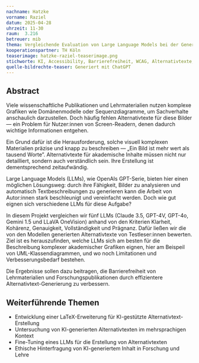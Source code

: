 ```yaml
---
nachname: Hatzke
vorname: Raziel
datum: 2025-04-28
uhrzeit: 11-30
raum:  3.216
betreuer: mib
thema: Vergleichende Evaluation von Large Language Models bei der Generierung von Alternativtexten für visuell komplexes Bildmaterial
kooperationspartner: TH Köln
teaserimage: hatzke-raziel-teaserimage.png
stichworte: KI, Accessibility, Barrierefreiheit, WCAG, Alternativtexte, Bildbeschreibung, Vergleichsstudie
quelle-bildrechte-teaser: Generiert mit ChatGPT
---
```


## Abstract

Viele wissenschaftliche Publikationen und Lehrmaterialien nutzen komplexe Grafiken wie Domänenmodelle oder Sequenzdiagramme, um Sachverhalte anschaulich darzustellen. Doch häufig fehlen Alternativtexte für diese Bilder — ein Problem für Nutzer:innen von Screen-Readern, denen dadurch wichtige Informationen entgehen.

Ein Grund dafür ist die Herausforderung, solche visuell komplexen Materialien präzise und knapp zu beschreiben — „Ein Bild ist mehr wert als tausend Worte”.  Alternativtexte für akademische Inhalte müssen nicht nur detailliert, sondern auch verständlich sein. Ihre Erstellung ist dementsprechend zeitaufwändig.

Large Language Models (LLMs), wie OpenAIs GPT-Serie, bieten hier einen möglichen Lösungsweg: durch ihre Fähigkeit, Bilder zu analysieren und automatisch Textbeschreibungen zu generieren kann die Arbeit von Autor:innen stark beschleunigt und vereinfacht werden. Doch wie gut eignen sich verschiedene LLMs für diese Aufgabe?

In diesem Projekt vergleichen wir fünf LLMs (Claude 3.5, GPT-4V, GPT-4o, Gemini 1.5 und LLaVA OneVision) anhand von den Kriterien Klarheit, Kohärenz, Genauigkeit, Vollständigkeit und Prägnanz. Dafür ließen wir die von den Modellen generierten Alternativtexte von Testleser:innen bewerten. Ziel ist es herauszufinden, welche LLMs sich am besten für die Beschreibung komplexer akademischer Grafiken eignen, hier am Beispeil von UML-Klassendiagrammen, und wo noch Limitationen und Verbesserungsbedarf bestehen.

Die Ergebnisse sollen dazu beitragen, die Barrierefreiheit von Lehrmaterialien und Forschungspublikationen durch effizientere Alternativtext-Generierung zu verbessern.

## Weiterführende Themen

- Entwicklung einer LaTeX-Erweiterung für KI-gestützte Alternativtext-Erstellung
- Untersuchung von KI-generierten Alternativtexten im mehrsprachigen Kontext
- Fine-Tuning eines LLMs für die Erstellung von Alternativtexten
- Ethische Hinterfragung von KI-generiertem Inhalt in Forschung und Lehre


